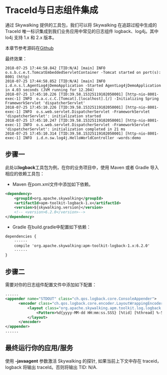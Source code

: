 # TraceId与日志组件集成

通过 Skywalking 提供的工具包，我们可以将 Skywalking 在追踪过程中生成的 TraceId 唯一标识集成到我们业务应用中常见的日志组件 logback、log4j。其中 lo4j 支持 1.x 和 2.x 版本。

本章节参考源码在[Github](https://github.com/DaoCloud-Labs/DMP-Demo/blob/master/skywalking/dmp-skywalking-agent-examples-master/dmp-skywalking-agent-integration-log4j-demo/README.md)

最终效果：

```shell
2018-07-25 17:44:58.842 [TID:N/A] [main] INFO  o.s.b.c.e.t.TomcatEmbeddedServletContainer -Tomcat started on port(s): 8001 (http)
2018-07-25 17:44:58.852 [TID:N/A] [main] INFO  i.d.n.s.l.AgentLog4jDemoApplication -Started AgentLog4jDemoApplication in 4.03 seconds (JVM running for 12.204)
2018-07-25 17:45:10.226 [TID:39.58.15325119102050001] [http-nio-8001-exec-1] INFO  o.a.c.c.C.[Tomcat].[localhost].[/] -Initializing Spring FrameworkServlet 'dispatcherServlet'
2018-07-25 17:45:10.226 [TID:39.58.15325119102050001] [http-nio-8001-exec-1] INFO  o.s.web.servlet.DispatcherServlet -FrameworkServlet 'dispatcherServlet': initialization started
2018-07-25 17:45:10.247 [TID:39.58.15325119102050001] [http-nio-8001-exec-1] INFO  o.s.web.servlet.DispatcherServlet -FrameworkServlet 'dispatcherServlet': initialization completed in 21 ms
2018-07-25 17:45:10.314 [TID:39.58.15325119102050001] [http-nio-8001-exec-1] INFO  i.d.n.sw.log4j.HelloWorldController -words:demo
```

## 步骤一
此处以**logback**工具包为例，在你的业务项目中，使用 Maven 或者 Gradle 导入相应的依赖工具包：

- Maven
在pom.xml文件中添加如下依赖。

```xml
<dependency>
    <groupId>org.apache.skywalking</groupId>
    <artifactId>apm-toolkit-logback-1.x</artifactId>
    <version>${skywalking.version}</version>
    <!-- <version>6.2.0</version>-->
</dependency>
```

- Gradle
在build.gradle中配置如下依赖：

```xml
dependencies {
	······
    compile 'org.apache.skywalking:apm-toolkit-logback-1.x:6.2.0'
	······
}
```


## 步骤二
需要对你的日志组件配置文件中添加如下配置：

```xml
......
<appender name="STDOUT" class="ch.qos.logback.core.ConsoleAppender">
      <encoder class="ch.qos.logback.core.encoder.LayoutWrappingEncoder">
          <layout class="org.apache.skywalking.apm.toolkit.log.logback.v1.x.TraceIdPatternLogbackLayout">
              <Pattern>%d{yyyy-MM-dd HH:mm:ss.SSS} [%tid] [%thread] %-5level %logger{36} -%msg%n</Pattern>
          </layout>
      </encoder>
</appender>
......
```


## 最终运行你的应用/服务
使用 **-javaagent** 参数激活 Skywalking 的探针, 如果当前上下文中存在 traceid，logback 将输出 traceId。否则将输出 TID: N/A.


